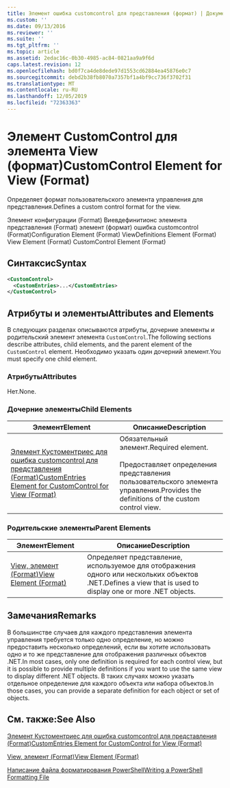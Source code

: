 ```yaml
---
title: Элемент ошибка customcontrol для представления (формат) | Документация Майкрософт
ms.custom: ''
ms.date: 09/13/2016
ms.reviewer: ''
ms.suite: ''
ms.tgt_pltfrm: ''
ms.topic: article
ms.assetid: 2edac16c-0b30-4985-ac84-0821aa9a9f6d
caps.latest.revision: 12
ms.openlocfilehash: bd0f7ca4de8dede97d1553cd62884ea45876e0c7
ms.sourcegitcommit: debd2b38fb8070a7357bf1a4bf9cc736f3702f31
ms.translationtype: MT
ms.contentlocale: ru-RU
ms.lasthandoff: 12/05/2019
ms.locfileid: "72363363"
---
```

# <a name="customcontrol-element-for-view-format"></a><span data-ttu-id="bf282-102">Элемент CustomControl для элемента View (формат)</span><span class="sxs-lookup"><span data-stu-id="bf282-102">CustomControl Element for View (Format)</span></span>

<span data-ttu-id="bf282-103">Определяет формат пользовательского элемента управления для представления.</span><span class="sxs-lookup"><span data-stu-id="bf282-103">Defines a custom control format for the view.</span></span>

<span data-ttu-id="bf282-104">Элемент конфигурации (Format) Виевдефинитионс элемента представления (Format) элемент (формат) ошибка customcontrol (Format)</span><span class="sxs-lookup"><span data-stu-id="bf282-104">Configuration Element (Format) ViewDefinitions Element (Format) View Element (Format) CustomControl Element (Format)</span></span>

## <a name="syntax"></a><span data-ttu-id="bf282-105">Синтаксис</span><span class="sxs-lookup"><span data-stu-id="bf282-105">Syntax</span></span>

```xml
<CustomControl>
  <CustomEntries>...</CustomEntries>
</CustomControl>
```

## <a name="attributes-and-elements"></a><span data-ttu-id="bf282-106">Атрибуты и элементы</span><span class="sxs-lookup"><span data-stu-id="bf282-106">Attributes and Elements</span></span>

<span data-ttu-id="bf282-107">В следующих разделах описываются атрибуты, дочерние элементы и родительский элемент элемента `CustomControl`.</span><span class="sxs-lookup"><span data-stu-id="bf282-107">The following sections describe attributes, child elements, and the parent element of the `CustomControl` element.</span></span> <span data-ttu-id="bf282-108">Необходимо указать один дочерний элемент.</span><span class="sxs-lookup"><span data-stu-id="bf282-108">You must specify one child element.</span></span>

### <a name="attributes"></a><span data-ttu-id="bf282-109">Атрибуты</span><span class="sxs-lookup"><span data-stu-id="bf282-109">Attributes</span></span>

<span data-ttu-id="bf282-110">Нет.</span><span class="sxs-lookup"><span data-stu-id="bf282-110">None.</span></span>

### <a name="child-elements"></a><span data-ttu-id="bf282-111">Дочерние элементы</span><span class="sxs-lookup"><span data-stu-id="bf282-111">Child Elements</span></span>

|<span data-ttu-id="bf282-112">Элемент</span><span class="sxs-lookup"><span data-stu-id="bf282-112">Element</span></span>|<span data-ttu-id="bf282-113">Описание</span><span class="sxs-lookup"><span data-stu-id="bf282-113">Description</span></span>|
|-------------|-----------------|
|[<span data-ttu-id="bf282-114">Элемент Кустоментриес для ошибка customcontrol для представления (Format)</span><span class="sxs-lookup"><span data-stu-id="bf282-114">CustomEntries Element for CustomControl for View (Format)</span></span>](./customentries-element-for-customcontrol-for-view-format.md)|<span data-ttu-id="bf282-115">Обязательный элемент.</span><span class="sxs-lookup"><span data-stu-id="bf282-115">Required element.</span></span><br /><br /> <span data-ttu-id="bf282-116">Предоставляет определения представления пользовательского элемента управления.</span><span class="sxs-lookup"><span data-stu-id="bf282-116">Provides the definitions of the custom control view.</span></span>|

### <a name="parent-elements"></a><span data-ttu-id="bf282-117">Родительские элементы</span><span class="sxs-lookup"><span data-stu-id="bf282-117">Parent Elements</span></span>

|<span data-ttu-id="bf282-118">Элемент</span><span class="sxs-lookup"><span data-stu-id="bf282-118">Element</span></span>|<span data-ttu-id="bf282-119">Описание</span><span class="sxs-lookup"><span data-stu-id="bf282-119">Description</span></span>|
|-------------|-----------------|
|[<span data-ttu-id="bf282-120">View, элемент (Format)</span><span class="sxs-lookup"><span data-stu-id="bf282-120">View Element (Format)</span></span>](./view-element-format.md)|<span data-ttu-id="bf282-121">Определяет представление, используемое для отображения одного или нескольких объектов .NET.</span><span class="sxs-lookup"><span data-stu-id="bf282-121">Defines a view that is used to display one or more .NET objects.</span></span>|

## <a name="remarks"></a><span data-ttu-id="bf282-122">Замечания</span><span class="sxs-lookup"><span data-stu-id="bf282-122">Remarks</span></span>

<span data-ttu-id="bf282-123">В большинстве случаев для каждого представления элемента управления требуется только одно определение, но можно предоставить несколько определений, если вы хотите использовать одно и то же представление для отображения различных объектов .NET.</span><span class="sxs-lookup"><span data-stu-id="bf282-123">In most cases, only one definition is required for each control view, but it is possible to provide multiple definitions if you want to use the same view to display different .NET objects.</span></span> <span data-ttu-id="bf282-124">В таких случаях можно указать отдельное определение для каждого объекта или набора объектов.</span><span class="sxs-lookup"><span data-stu-id="bf282-124">In those cases, you can provide a separate definition for each object or set of objects.</span></span>

## <a name="see-also"></a><span data-ttu-id="bf282-125">См. также:</span><span class="sxs-lookup"><span data-stu-id="bf282-125">See Also</span></span>

[<span data-ttu-id="bf282-126">Элемент Кустоментриес для ошибка customcontrol для представления (Format)</span><span class="sxs-lookup"><span data-stu-id="bf282-126">CustomEntries Element for CustomControl for View (Format)</span></span>](./customentries-element-for-customcontrol-for-view-format.md)

[<span data-ttu-id="bf282-127">View, элемент (Format)</span><span class="sxs-lookup"><span data-stu-id="bf282-127">View Element (Format)</span></span>](./view-element-format.md)

[<span data-ttu-id="bf282-128">Написание файла форматирования PowerShell</span><span class="sxs-lookup"><span data-stu-id="bf282-128">Writing a PowerShell Formatting File</span></span>](./writing-a-powershell-formatting-file.md)
